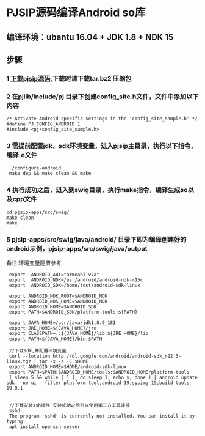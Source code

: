 
# PJSIP源码编译Android so库

## 编译环境：ubantu 16.04 + JDK 1.8 + NDK 15

## 步骤

### 1 [下载pjsip源码](http://www.pjsip.org/),下载时请下载tar.bz2 压缩包

### 2 在pjlib/include/pj 目录下创建config_site.h文件，文件中添加以下内容
    /* Activate Android specific settings in the 'config_site_sample.h' */
    #define PJ_CONFIG_ANDROID 1
    #include <pj/config_site_sample.h>
 
### 3 需提前配置jdk、sdk环境变量，进入pjsip主目录，执行以下指令，编译.o文件
	 ./configure-android 
     make dep && make clean && make
### 4 执行成功之后，进入到swig目录，执行make指令，编译生成so以及cpp文件
    cd pjsip-apps/src/swig/
    make clean 
    make 
### 5 pjsip-apps/src/swig/java/android/ 目录下即为编译创建好的android示例，pjsip-apps/src/swig/java/output


备注:环境变量配置参考

     export  ANDROID_ABI="armeabi-v7a"
     export  ANDROID_NDK=/usr/android/android-ndk-r15c
     export  ANDROID_SDK=/home/test/android-sdk-linux

     export ANDROID_NDK_ROOT=$ANDROID_NDK
     export ANDROID_NDK_HOME=$ANDROID_NDK
     export ANDROID_HOME=$ANDROID_SDK
     export PATH=$ANDROID_SDK/platform-tools:${PATH}

     export JAVA_HOME=/usr/java/jdk1.8.0_181
     export JRE_HOME=${JAVA_HOME}/jre
     export CLASSPATH=.:${JAVA_HOME}/lib:${JRE_HOME}/lib
     export PATH=${JAVA_HOME}/bin:$PATH

	 //下载sdk,并配置环境变量
     curl --location http://dl.google.com/android/android-sdk_r22.3-linux.tgz | tar -x -z -C $HOME
     export ANDROID_HOME=$HOME/android-sdk-linux
     export PATH=$PATH:$ANDROID_HOME/tools:$ANDROID_HOME/platform-tools
     ( sleep 5 && while [ 1 ]; do sleep 1; echo y; done ) | android update sdk --no-ui --filter platform-tool,android-19,sysimg-19,build-tools-19.0.1

		
	 //下载安装ssh插件 安装成功之后可以使用第三方工具连接
     sshd
     The program 'sshd' is currently not installed. You can install it by typing:
     apt install openssh-server


